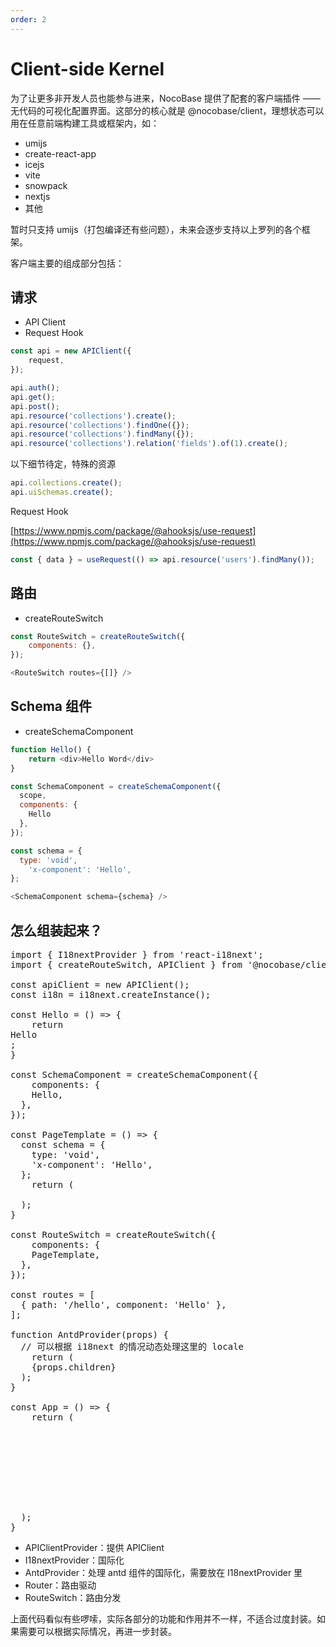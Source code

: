 ```yaml
---
order: 2
---
```


# Client-side Kernel

为了让更多非开发人员也能参与进来，NocoBase 提供了配套的客户端插件 —— 无代码的可视化配置界面。这部分的核心就是 @nocobase/client，理想状态可以用在任意前端构建工具或框架内，如：

- umijs
- create-react-app
- icejs
- vite
- snowpack
- nextjs
- 其他

暂时只支持 umijs（打包编译还有些问题），未来会逐步支持以上罗列的各个框架。

客户端主要的组成部分包括：

## 请求

- API Client
- Request Hook

```ts
const api = new APIClient({
	request,
});

api.auth();
api.get();
api.post();
api.resource('collections').create();
api.resource('collections').findOne({});
api.resource('collections').findMany({});
api.resource('collections').relation('fields').of(1).create();
```

以下细节待定，特殊的资源

```js
api.collections.create();
api.uiSchemas.create();
```

Request Hook

[https://www.npmjs.com/package/@ahooksjs/use-request](https://www.npmjs.com/package/@ahooksjs/use-request)

```js
const { data } = useRequest(() => api.resource('users').findMany());
```

## 路由

- createRouteSwitch

```js
const RouteSwitch = createRouteSwitch({
	components: {},
});

<RouteSwitch routes={[]} />
```

## Schema 组件

- createSchemaComponent

```js
function Hello() {
	return <div>Hello Word</div>
}

const SchemaComponent = createSchemaComponent({
  scope,
  components: {
  	Hello
  },
});

const schema = {
  type: 'void',
	'x-component': 'Hello',
};

<SchemaComponent schema={schema} />
```

## 怎么组装起来？

<pre lang="tsx">
import { I18nextProvider } from 'react-i18next';
import { createRouteSwitch, APIClient } from '@nocobase/client';

const apiClient = new APIClient();
const i18n = i18next.createInstance();

const Hello = () => {
	return <div>Hello</div>;
}

const SchemaComponent = createSchemaComponent({
	components: {
    Hello,
  },
});

const PageTemplate = () => {
  const schema = {
  	type: 'void',
    'x-component': 'Hello',
  };
	return (
  	<SchemaComponent schema={schema}/>
  );
}

const RouteSwitch = createRouteSwitch({
	components: {
    PageTemplate,
  },
});

const routes = [
  { path: '/hello', component: 'Hello' },
];

function AntdProvider(props) {
  // 可以根据 i18next 的情况动态处理这里的 locale
	return (
  	<ConfigProvider locale={locale}>{props.children}</ConfigProvider>
  );
}

const App = () => {
	return (
    <APIClientProvider client={apiClient}>
      <I18nextProvider i18n={i18n}>
        <AntdProvider>
          <Router>
            <RouteSwitch routes=[routes]/>
          </Router>
        </AntdProvider>
      </I18nextProvider>
    </APIClientProvider>
  );
}
</pre>

- APIClientProvider：提供 APIClient
- I18nextProvider：国际化
- AntdProvider：处理 antd 组件的国际化，需要放在 I18nextProvider 里
- Router：路由驱动
- RouteSwitch：路由分发

上面代码看似有些啰嗦，实际各部分的功能和作用并不一样，不适合过度封装。如果需要可以根据实际情况，再进一步封装。